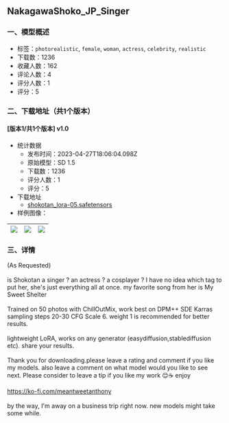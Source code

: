 ## NakagawaShoko_JP_Singer
### 一、模型概述

- 标签：`photorealistic`, `female`, `woman`, `actress`, `celebrity`, `realistic`
- 下载数：1236
- 收藏人数：162
- 评论人数：4
- 评分人数：1
- 评分：5

### 二、下载地址（共1个版本）

#### [版本1/共1个版本] v1.0

- 统计数据
  - 发布时间：2023-04-27T18:06:04.098Z
  - 原始模型：SD 1.5
  - 下载数：1236
  - 评分人数：1
  - 评分：5
- 下载地址
  - [shokotan_lora-05.safetensors](https://civitai.com/api/download/models/56790)
- 样例图像：

| <img src="https://image.civitai.com/xG1nkqKTMzGDvpLrqFT7WA/04046faa-08ad-4c62-9698-b3a948932500/width=450/1274364.jpeg" /> | <img src="https://image.civitai.com/xG1nkqKTMzGDvpLrqFT7WA/d2c4a646-b512-4928-ba62-3ada0801c8c0/width=450/1274363.jpeg" /> | <img src="https://image.civitai.com/xG1nkqKTMzGDvpLrqFT7WA/407b3ac7-6d9d-4c57-9f35-d1e4db67cd0b/width=450/1274362.jpeg" /> |
| ---- | ---- | ---- |


### 三、详情
<p>(As Requested)<br /><br />is Shokotan a singer ? an actress ? a cosplayer ? I have no idea which tag to put her, she's just everything all at once. my favorite song from her is My Sweet Shelter<br /><br />Trained on 50 photos with ChillOutMix, work best on DPM++ SDE Karras sampling steps 20-30 CFG Scale 6. weight 1 is recommended for better results.<br /><br />lightweight LoRA, works on any generator (easydiffusion,stablediffusion etc). share your results.<br /><br />Thank you for downloading.please leave a rating and comment if you like my models. also leave a comment on what model would you like to see next. Please consider to leave a tip if you like my work 😌☕️ enjoy</p><p><a target="_blank" rel="ugc" href="https://ko-fi.com/meantweetanthony">https://ko-fi.com/meantweetanthony</a> <br /><br />by the way, I'm away on a business trip right now. new models might take some while.</p><p></p>